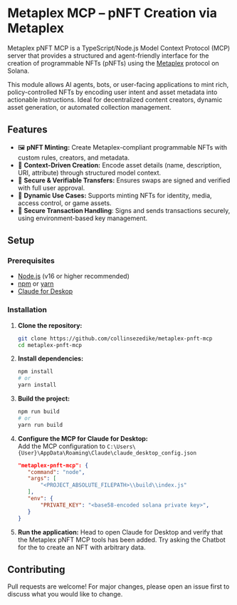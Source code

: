 # Metaplex MCP – pNFT Creation via Metaplex

Metaplex pNFT MCP is a TypeScript/Node.js Model Context Protocol (MCP) server that provides a structured and agent-friendly interface for the creation of programmable NFTs (pNFTs) using the [Metaplex](https://developers.metaplex.com/) protocol on Solana.

This module allows AI agents, bots, or user-facing applications to mint rich, policy-controlled NFTs by encoding user intent and asset metadata into actionable instructions. Ideal for decentralized content creators, dynamic asset generation, or automated collection management.

## Features

- 🖼️ **pNFT Minting:** Create Metaplex-compliant programmable NFTs with custom rules, creators, and metadata.
- 🧠 **Context-Driven Creation:** Encode asset details (name, description, URI, attribute) through structured model context.
- 🔐 **Secure & Verifiable Transfers:** Ensures swaps are signed and verified with full user approval.
- 🧩 **Dynamic Use Cases:** Supports minting NFTs for identity, media, access control, or game assets.
- 💼 **Secure Transaction Handling**: Signs and sends transactions securely, using environment-based key management.

## Setup

### Prerequisites

- [Node.js](https://nodejs.org/) (v16 or higher recommended)
- [npm](https://www.npmjs.com/) or [yarn](https://yarnpkg.com/)
- [Claude for Deskop](https://claude.ai/download)

### Installation

1. **Clone the repository:**

   ```bash
   git clone https://github.com/collinsezedike/metaplex-pnft-mcp
   cd metaplex-pnft-mcp
   ```

2. **Install dependencies:**

   ```bash
   npm install
   # or
   yarn install
   ```

3. **Build the project:**

   ```bash
   npm run build
   # or
   yarn run build
   ```

4. **Configure the MCP for Claude for Desktop:**  
    Add the MCP configuration to `C:\Users\{User}\AppData\Roaming\Claude\claude_desktop_config.json`

     ```json
    "metaplex-pnft-mcp": {
        "command": "node",
        "args": [
            "<PROJECT_ABSOLUTE_FILEPATH>\\build\\index.js"
        ],
        "env": {
            "PRIVATE_KEY": "<base58-encoded solana private key>",
        }
    }
     ```

5. **Run the application:**
    Head to open Claude for Desktop and verify that the Metaplex pNFT MCP tools has been added. Try asking the Chatbot for the to create an NFT with arbitrary data.

## Contributing

Pull requests are welcome! For major changes, please open an issue first to discuss what you would like to change.
